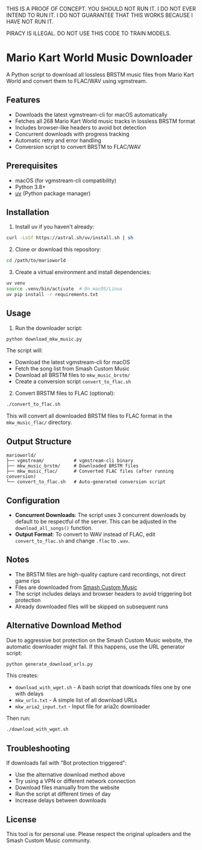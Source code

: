 THIS IS A PROOF OF CONCEPT. YOU SHOULD NOT RUN IT. I DO NOT EVER INTEND TO RUN IT. I DO NOT GUARANTEE THAT THIS WORKS BECAUSE I HAVE NOT RUN IT.

PIRACY IS ILLEGAL. DO NOT USE THIS CODE TO TRAIN MODELS.

# Mario Kart World Music Downloader

A Python script to download all lossless BRSTM music files from Mario Kart World and convert them to FLAC/WAV using vgmstream.

## Features

- Downloads the latest vgmstream-cli for macOS automatically
- Fetches all 268 Mario Kart World music tracks in lossless BRSTM format
- Includes browser-like headers to avoid bot detection
- Concurrent downloads with progress tracking
- Automatic retry and error handling
- Conversion script to convert BRSTM to FLAC/WAV

## Prerequisites

- macOS (for vgmstream-cli compatibility)
- Python 3.8+
- [uv](https://docs.astral.sh/uv/) (Python package manager)

## Installation

1. Install uv if you haven't already:
```bash
curl -LsSf https://astral.sh/uv/install.sh | sh
```

2. Clone or download this repository:
```bash
cd /path/to/marioworld
```

3. Create a virtual environment and install dependencies:
```bash
uv venv
source .venv/bin/activate  # On macOS/Linux
uv pip install -r requirements.txt
```

## Usage

1. Run the downloader script:
```bash
python download_mkw_music.py
```

The script will:
- Download the latest vgmstream-cli for macOS
- Fetch the song list from Smash Custom Music
- Download all BRSTM files to `mkw_music_brstm/`
- Create a conversion script `convert_to_flac.sh`

2. Convert BRSTM files to FLAC (optional):
```bash
./convert_to_flac.sh
```

This will convert all downloaded BRSTM files to FLAC format in the `mkw_music_flac/` directory.

## Output Structure

```
marioworld/
├── vgmstream/           # vgmstream-cli binary
├── mkw_music_brstm/     # Downloaded BRSTM files
├── mkw_music_flac/      # Converted FLAC files (after running conversion)
└── convert_to_flac.sh   # Auto-generated conversion script
```

## Configuration

- **Concurrent Downloads**: The script uses 3 concurrent downloads by default to be respectful of the server. This can be adjusted in the `download_all_songs()` function.
- **Output Format**: To convert to WAV instead of FLAC, edit `convert_to_flac.sh` and change `.flac` to `.wav`.

## Notes

- The BRSTM files are high-quality capture card recordings, not direct game rips
- Files are downloaded from [Smash Custom Music](https://smashcustommusic.net/game/5609)
- The script includes delays and browser headers to avoid triggering bot protection
- Already downloaded files will be skipped on subsequent runs

## Alternative Download Method

Due to aggressive bot protection on the Smash Custom Music website, the automatic downloader might fail. If this happens, use the URL generator script:

```bash
python generate_download_urls.py
```

This creates:
- `download_with_wget.sh` - A bash script that downloads files one by one with delays
- `mkw_urls.txt` - A simple list of all download URLs
- `mkw_aria2_input.txt` - Input file for aria2c downloader

Then run:
```bash
./download_with_wget.sh
```

## Troubleshooting

If downloads fail with "Bot protection triggered":
- Use the alternative download method above
- Try using a VPN or different network connection
- Download files manually from the website
- Run the script at different times of day
- Increase delays between downloads

## License

This tool is for personal use. Please respect the original uploaders and the Smash Custom Music community.
